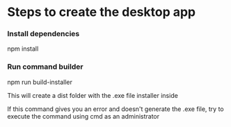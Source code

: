 # Steps to create the desktop app

### Install dependencies
npm install

### Run command builder
npm run build-installer

This will create a dist folder with the .exe file installer inside

If this command gives you an error and doesn't generate the .exe file, 
try to execute the command using cmd as an administrator

